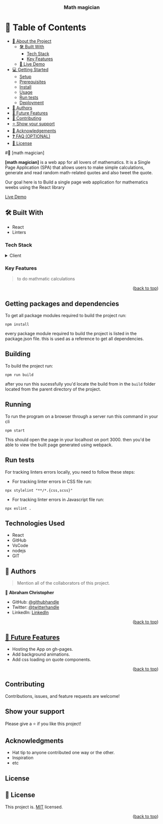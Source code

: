 
<div align="center">

  <h3><b>Math magician</b></h3>

</div>

<!-- TABLE OF CONTENTS -->

# 📗 Table of Contents

- [📖 About the Project](#about-project)
  - [🛠 Built With](#built-with)
    - [Tech Stack](#tech-stack)
    - [Key Features](#key-features)
  - [🚀 Live Demo](#live-demo)
- [💻 Getting Started](#getting-started)
  - [Setup](#setup)
  - [Prerequisites](#prerequisites)
  - [Install](#install)
  - [Usage](#usage)
  - [Run tests](#run-tests)
  - [Deployment](#triangular_flag_on_post-deployment)
- [👥 Authors](#authors)
- [🔭 Future Features](#future-features)
- [🤝 Contributing](#contributing)
- [⭐️ Show your support](#support)
- [🙏 Acknowledgements](#acknowledgements)
- [❓ FAQ (OPTIONAL)](#faq)
- [📝 License](#license)

<!-- PROJECT DESCRIPTION -->

#📖 [math magician] <a name="about-project"></a>

**[math magician]** is a web app for all lovers of mathematics. It is a Single Page Application (SPA) that allows users to make simple calculations, generate and read random math-related quotes and also tweet the quote.

Our goal here is to Build a single page web application for mathematics weebs using the React library

[Live Demo](https://math-magician1.onrender.com)

## 🛠 Built With <a name="built-with"></a>

- React 
- Linters

### Tech Stack <a name="tech-stack"></a>

> 

<details>
  <summary>Client</summary>
  <ul>
    <li><a href="https://reactjs.org/">React.js</a></li>
  </ul>
</details>

<!-- Features -->

### Key Features <a name="key-features"></a>

>to do mathmatic calculations

<p align="right">(<a href="#readme-top">back to top</a>)</p>




## Getting packages and dependencies
To get all package modules required to build the project run:
```
npm install
```
every package module required to build the project is listed in the package.json file. this is used as a reference to get all dependencies.

## Building 

To build the project run:
```
npm run build
```
after you run this sucessfully you'd locate the build from in the ```build``` folder located from the parent directory of the project.

## Running

To run the program on a browser through a server run this command in your cli
```
npm start
```
This should open the page in your localhost on port 3000. then you'd be able to view the built page generated using webpack.

## Run tests

For tracking linters errors locally, you need to follow these steps:

- For tracking linter errors in CSS file run:
``` 
npx stylelint "**/*.{css,scss}"
```
- For tracking linter errors in Javascript file run:
```
npx eslint .
```
## Technologies Used

- React
- GitHub
- VsCode
- nodejs
- GIT

## 👥 Authors <a name="authors"></a>

> Mention all of the collaborators of this project.

👤 **Abraham Christopher**

- GitHub: [@githubhandle](https://github.com/Cabraham1)
- Twitter: [@twitterhandle](https://twitter.com/_cabraham)
- LinkedIn: [LinkedIn](https://linkedin.com/in/abrahamchristopher)

<p align="right">(<a href="#readme-top">back to top</a>)</p>


## [🔭 Future Features](#future-features)
  - Hosting the App on gh-pages.
  - Add background animations.
  - Add css loading on quote components.


<p align="right">(<a href="#readme-top">back to top</a>)</p>


## Contributing

Contributions, issues, and feature requests are welcome!

## Show your support

Please give a ⭐️ if you like this project!

## Acknowledgments

- Hat tip to anyone contributed one way or the other.
- Inspiration
- etc

## License
<!-- LICENSE -->

## 📝 License <a name="license"></a>

This project is. [MIT](./MIT.md) licensed.


<p align="right">(<a href="#readme-top">back to top</a>)</p>
